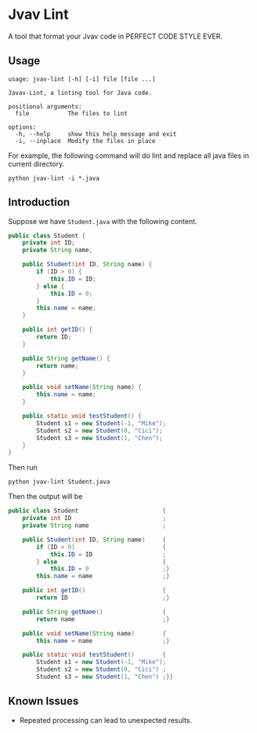 # Jvav Lint

A tool that format your Jvav code in PERFECT CODE STYLE EVER.

## Usage

```textile
usage: jvav-lint [-h] [-i] file [file ...]

Javav-Lint, a linting tool for Java code.

positional arguments:
  file           The files to lint

options:
  -h, --help     show this help message and exit
  -i, --inplace  Modify the files in place
```

For example, the following command will do lint and replace all java files in current directory.

```shell
python jvav-lint -i *.java
```

## Introduction

Suppose we have `Student.java` with the following content.

```java
public class Student {
    private int ID;
    private String name;

    public Student(int ID, String name) {
        if (ID > 0) {
            this.ID = ID;
        } else {
            this.ID = 0;
        }
        this.name = name;
    }

    public int getID() {
        return ID;
    }

    public String getName() {
        return name;
    }

    public void setName(String name) {
        this.name = name;
    }

    public static void testStudent() {
        Student s1 = new Student(-1, "Mike");
        Student s2 = new Student(0, "Cici");
        Student s3 = new Student(1, "Chen");
    }
}
```

Then run

```shell
python jvav-lint Student.java
```

Then the output will be

```java
public class Student                        {
    private int ID                          ;
    private String name                     ;

    public Student(int ID, String name)     {
        if (ID > 0)                         {
            this.ID = ID                    ;
        } else                              {
            this.ID = 0                     ;}
        this.name = name                    ;}

    public int getID()                      {
        return ID                           ;}

    public String getName()                 {
        return name                         ;}

    public void setName(String name)        {
        this.name = name                    ;}

    public static void testStudent()        {
        Student s1 = new Student(-1, "Mike");
        Student s2 = new Student(0, "Cici") ;
        Student s3 = new Student(1, "Chen") ;}}
```

## Known Issues

- Repeated processing can lead to unexpected results.
